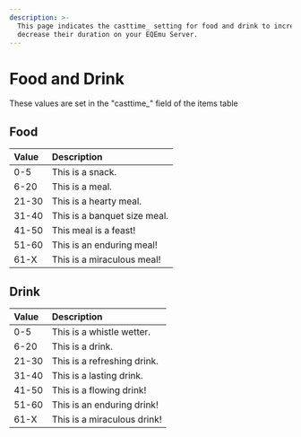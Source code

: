 ```yaml
---
description: >-
  This page indicates the casttime_ setting for food and drink to increase or
  decrease their duration on your EQEmu Server.
---
```


# Food and Drink

These values are set in the "casttime_" field of the items table

## Food

| Value | Description |
| :--- | :--- |
| 0-5 | This is a snack. |
| 6-20 | This is a meal. |
| 21-30 | This is a hearty meal. |
| 31-40 | This is a banquet size meal. |
| 41-50 | This meal is a feast! |
| 51-60 | This is an enduring meal! |
| 61-X | This is a miraculous meal! |

## Drink

| Value | Description |
| :--- | :--- |
| 0-5 | This is a whistle wetter. |
| 6-20 | This is a drink. |
| 21-30 | This is a refreshing drink. |
| 31-40 | This is a lasting drink. |
| 41-50 | This is a flowing drink! |
| 51-60 | This is an enduring drink! |
| 61-X | This is a miraculous drink! |

